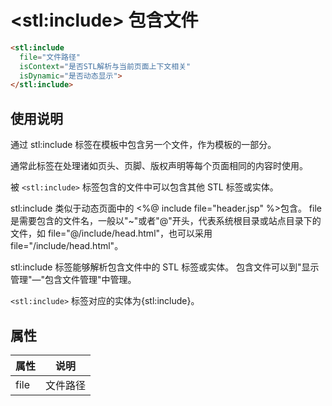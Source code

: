 ﻿# &lt;stl:include&gt; 包含文件

```html
<stl:include
  file="文件路径"
  isContext="是否STL解析与当前页面上下文相关"
  isDynamic="是否动态显示">
</stl:include>
```

## 使用说明

通过 stl:include 标签在模板中包含另一个文件，作为模板的一部分。

通常此标签在处理诸如页头、页脚、版权声明等每个页面相同的内容时使用。

被 `<stl:include>` 标签包含的文件中可以包含其他 STL 标签或实体。

stl:include 类似于动态页面中的 <%@ include file="header.jsp" %>包含。
file是需要包含的文件名，一般以"~"或者"@"开头，代表系统根目录或站点目录下的文件，如 file="@/include/head.html"，也可以采用 file="/include/head.html"。

stl:include 标签能够解析包含文件中的 STL 标签或实体。
包含文件可以到"显示管理"—"包含文件管理"中管理。

`<stl:include>` 标签对应的实体为{stl:include}。

## 属性

| 属性 | 说明     |
| ---- | -------- |
| file | 文件路径 |